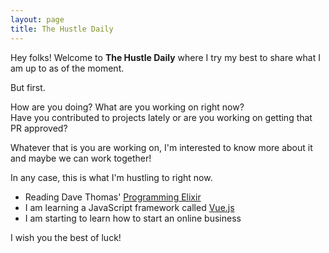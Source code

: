 ```yaml
---
layout: page
title: The Hustle Daily
---
```


Hey folks! Welcome to **The Hustle Daily** where I try my best to share what I am up to as of the
moment.

But first.

How are you doing?
What are you working on right now?  
Have you contributed to projects lately or are you working on getting that PR approved?  

Whatever that is you are working on, I'm interested to know more about it and maybe we can work
together!

In any case, this is what I'm hustling to right now.

- Reading Dave Thomas' [Programming
  Elixir](https://pragprog.com/book/elixir13/programming-elixir-1-3)
- I am learning a JavaScript framework called [Vue.js](https://vuejs.org/)
- I am starting to learn how to start an online business

I wish you the best of luck!
